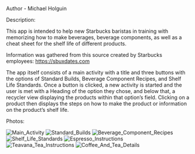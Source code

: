 Author - Michael Holguin

Description:

This app is intended to help new Starbucks baristas  in training with memorizing 
how to make beverages, beverage components, as well as a cheat sheet for the shelf 
life of different products.

Information was gathered from this source created by Starbucks employees:
https://sbuxdates.com

The app itself consists of a main activity with a title and three buttons with the
options of Standard Builds, Beverage Component Recipes, and Shelf Life Standards. 
Once a button is clicked, a new activity is started and the user is met with a 
Heading of the option they chose, and below that, a recycler view displaying the
products within that option’s field. Clicking on a product then displays the steps
on how to make the product or information on the product’s shelf life.

Photos:

![Main_Activity](https://github.com/mh623/Starbucks_Trainer_App/assets/78939178/f9d59b39-3f52-4a10-b1f6-608db1dcc7e7)
![Standard_Builds](https://github.com/mh623/Starbucks_Trainer_App/assets/78939178/6512cb22-8103-4735-bd29-6367f354cf3c)
![Beverage_Component_Recipes](https://github.com/mh623/Starbucks_Trainer_App/assets/78939178/b5491d33-e3eb-40ae-a896-af9cefdffce8)
![Shelf_Life_Standards](https://github.com/mh623/Starbucks_Trainer_App/assets/78939178/50188898-05e7-466f-9d0a-243d627d3bb6)
![Espresso_Instructions](https://github.com/mh623/Starbucks_Trainer_App/assets/78939178/cc42176d-043f-4051-8bef-2e87b28707f8)
![Teavana_Tea_Instructions](https://github.com/mh623/Starbucks_Trainer_App/assets/78939178/90ecb579-68d1-4667-a3cf-cc99d8464762)
![Coffee_And_Tea_Details](https://github.com/mh623/Starbucks_Trainer_App/assets/78939178/99836dbe-b6c2-4b84-a8cd-62064fd4f230)
